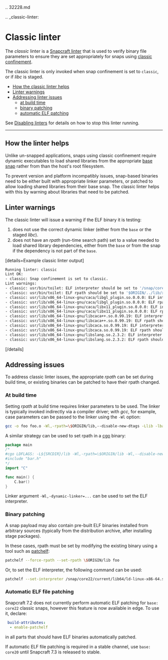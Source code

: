 .. 32228.md

.. _classic-linter:

# Classic linter

The _classic_ linter is a [Snapcraft linter](snapcraft-linters.md) that is used to verify binary file parameters to ensure they are set appropriately for snaps using [classic confinement](snap-confinement.md).

The classic linter is only invoked when snap confinement is set to `classic`, or if _libc_ is staged.

- [How the classic linter helps](#heading--help)
- [Linter warnings](#heading--warnings)
- [Addressing linter issues](#heading--issues)
  - [at build time](#heading--issues-build)
  - [binary patching](#heading--issues-binary)
  - [automatic ELF patching](#heading--issues-auto)

See [Disabling linters](snapcraft-linters.md#heading--disable) for details on how to stop this linter running.

---

<h2 id='heading--help'>How the linter helps</h2>

Unlike un-snapped applications, snaps using classic confinement require dynamic executables to load shared libraries from the appropriate [base snap](t/base-snaps/11198) rather from than the host's root filesystem.

To prevent version and platform incompatibly issues, snap-based binaries need to be either built with appropriate linker parameters, or patched to allow loading shared libraries from their base snap. The classic linter helps with this by warning about libraries that need to be patched.

<h2 id='heading--warnings'>Linter warnings</h2>

The classic linter will issue a warning if the ELF binary it is testing:

1. does not use the correct dynamic linker (either from the `base` or the staged _libc_).
1. does not have an _rpath_ (run-time search path) set to a value needed to load shared library dependencies, either from the `base` or from the snap if the dependency is not part of the `base`.

[details=Example classic linter output]

```bash
Running linter: classic
Lint OK:
- classic: Snap confinement is set to classic.
Lint warnings:
- classic: usr/bin/toilet: ELF interpreter should be set to '/snap/core22/current/lib64/ld-linux-x86-64.so.2'.
- classic: usr/bin/toilet: ELF rpath should be set to '$ORIGIN/../lib/x86_64-linux-gnu:/snap/core22/current/lib/x86_64-linux-gnu'.
- classic: usr/lib/x86_64-linux-gnu/caca/libgl_plugin.so.0.0.0: ELF interpreter should be set to '/snap/core22/current/lib64/ld-linux-x86-64.so.2'.
- classic: usr/lib/x86_64-linux-gnu/caca/libgl_plugin.so.0.0.0: ELF rpath should be set to '$ORIGIN/..:/snap/core22/current/lib/x86_64-linux-gnu'.
- classic: usr/lib/x86_64-linux-gnu/caca/libx11_plugin.so.0.0.0: ELF interpreter should be set to '/snap/core22/current/lib64/ld-linux-x86-64.so.2'.
- classic: usr/lib/x86_64-linux-gnu/caca/libx11_plugin.so.0.0.0: ELF rpath should be set to '$ORIGIN/..:/snap/core22/current/lib/x86_64-linux-gnu'.
- classic: usr/lib/x86_64-linux-gnu/libcaca++.so.0.99.19: ELF interpreter should be set to '/snap/core22/current/lib64/ld-linux-x86-64.so.2'.
- classic: usr/lib/x86_64-linux-gnu/libcaca++.so.0.99.19: ELF rpath should be set to '$ORIGIN:/snap/core22/current/lib/x86_64-linux-gnu'.
- classic: usr/lib/x86_64-linux-gnu/libcaca.so.0.99.19: ELF interpreter should be set to '/snap/core22/current/lib64/ld-linux-x86-64.so.2'.
- classic: usr/lib/x86_64-linux-gnu/libcaca.so.0.99.19: ELF rpath should be set to '$ORIGIN:/snap/core22/current/lib/x86_64-linux-gnu'.
- classic: usr/lib/x86_64-linux-gnu/libslang.so.2.3.2: ELF interpreter should be set to '/snap/core22/current/lib64/ld-linux-x86-64.so.2'.
- classic: usr/lib/x86_64-linux-gnu/libslang.so.2.3.2: ELF rpath should be set to '/snap/core22/current/lib/x86_64-linux-gnu'.
```
[/details]

<h2 id='heading--issues'>Addressing issues</h2>

To address classic linter issues, the appropriate _rpath_ can be set during build time, or existing binaries can be patched to have their rpath changed.

<h3 id='heading--issues-build'>At build time</h3>

Setting _rpath_ at build time requires linker parameters to be used. The linker is typically invoked indirectly via a compiler driver; with _gcc_, for example,  case parameters can be passed to the linker using the `-Wl` option:

```bash
gcc -o foo foo.o -Wl,-rpath=\$ORIGIN/lib,--disable-new-dtags -Llib -lbar
```
A similar strategy can be used to set rpath in a [cgo](https://pkg.go.dev/cmd/cgo) binary:

```go
package main
/*
#cgo LDFLAGS: -L${SRCDIR}/lib -Wl,-rpath=\$ORIGIN/lib -Wl,--disable-new-dtags -lbar
#include "bar.h"
*/
import "C"

func main() {
    C.bar()
}
```
Linker argument  `-Wl,-dynamic-linker=...` can be used to set the ELF interpreter.

<h3 id='heading--issues-binary'>Binary patching</h3>

A snap payload may also contain pre-built ELF binaries installed from arbitrary sources (typically from the distribution archive, after installing stage packages).

In these cases, rpath must be set by modifying the existing binary using a tool such as [patchelf](https://manpages.ubuntu.com/manpages/xenial/man1/patchelf.1.html):

```bash
patchelf --force-rpath --set-rpath \$ORIGIN/lib foo
```

Or, to set the ELF interpreter, the following command can be used:

```bash
patchelf --set-interpreter /snap/core22/current/lib64/ld-linux-x86-64.so.2 foo
```

<h3 id='heading--issues-auto'>Automatic ELF file patching</h2>

Snapcraft 7.2 does not currently perform automatic ELF patching for `base: core22` classic snaps, however this feature is now available in edge. To use it, declare:
```yaml
 build-attributes:
  - enable-patchelf
```
in all parts that should have ELF binaries automatically patched.

If automatic ELF file patching is required in a stable channel, use `base: core20` until Snapcraft 7.3 is released to stable.